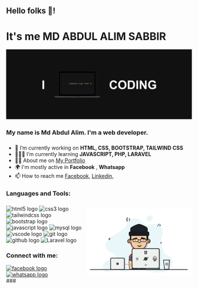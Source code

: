 <h2 align="left">Hello folks 👋!</h2>
<h1 align="left">It's me MD ABDUL ALIM SABBIR</h2>
<img src="https://github.com/Github-Sabbir/Github-Sabbir/blob/5ceff04863e5741defb486486ce61bf6a9888bde/bannerBG.png" alt="stats graph" style="widht:100%"  />


<h3 align="left">My name is Md Abdul Alim. I'm a web developer.</h3>

###
  - 🔭 I’m currently working on **HTML, CSS, BOOTSTRAP, TAILWIND CSS**
  -  🧑🏻‍💻 I’m currently learning **JAVASCRIPT, PHP, LARAVEL**
  - 👨‍💻 About me on [My Portfolio](https://www.abdulalim.000.pe/)
  - 🌍 I'm mostly active in **Facebook** , **Whatsapp**
  - 📫 How to reach me [Facebook](https://www.facebook.com/profile.php?id=100013808594190), [Linkedin](https://www.linkedin.com/in/md-abdul-alim-631b0b242/),
<h3 align="left">Languages and Tools:</h3>
<img align="right" height="180" src="https://github.com/Github-Sabbir/Github-Sabbir/blob/71f39dc014526bb28f725f5f7e2d6d88f601b554/banar.gif" style="margin-top:15px" />

###

<div align="left">
  <img src="https://img.shields.io/badge/HTML5-E34F26?logo=html5&logoColor=white&style=for-the-badge" height="40" alt="html5 logo"  />
  <img src="https://img.shields.io/badge/CSS3-1572B6?logo=css3&logoColor=white&style=for-the-badge" height="40" alt="css3 logo"  />
  <img src="https://img.shields.io/badge/Tailwind CSS-06B6D4?logo=tailwindcss&logoColor=black&style=for-the-badge" height="40" alt="tailwindcss logo"  />
  <img src="https://img.shields.io/badge/Bootstrap-7952B3?logo=bootstrap&logoColor=white&style=for-the-badge" height="40" alt="bootstrap logo"  />
  <img src="https://img.shields.io/badge/JavaScript-F7DF1E?logo=javascript&logoColor=black&style=for-the-badge" height="40" alt="javascript logo"  />
  <img src="https://img.shields.io/badge/MySQL-4479A1?logo=mysql&logoColor=white&style=for-the-badge" height="40" alt="mysql logo"  />
  <img src="https://img.shields.io/badge/Visual Studio Code-007ACC?logo=visualstudiocode&logoColor=white&style=for-the-badge" height="40" alt="vscode logo"  />
  <img src="https://img.shields.io/badge/Git-F05032?logo=git&logoColor=white&style=for-the-badge" height="40" alt="git logo"  />
  <img src="https://img.shields.io/badge/GitHub-181717?logo=github&logoColor=white&style=for-the-badge" height="40" alt="github logo"  />
  <img src="https://img.shields.io/badge/Laravel-FFFFFF?logo=laravel&logoColor=White&style=for-the-badge" height="40" alt="Laravel logo"  />
</div>

###

###
<h3 align="left">Connect with me:</h3>
<div>
  <a href="https://www.facebook.com/profile.php?id=100013808594190" target="_blank">
    <img src="https://img.shields.io/static/v1?message=Facebook&logo=facebook&label=&color=1877F2&logoColor=white&labelColor=&style=for-the-badge" height="28" alt="facebook logo"  />
  </a>
  <a href="https://api.whatsapp.com/send/?phone=%2B8801775881137&text&type=phone_number&app_absent=0" target="_blank">
    <img src="https://img.shields.io/static/v1?message=Whatsapp&logo=whatsapp&label=&color=25D366&logoColor=white&labelColor=&style=for-the-badge" height="28" alt="whatsapp logo"  />
  </a>
</div>
###
